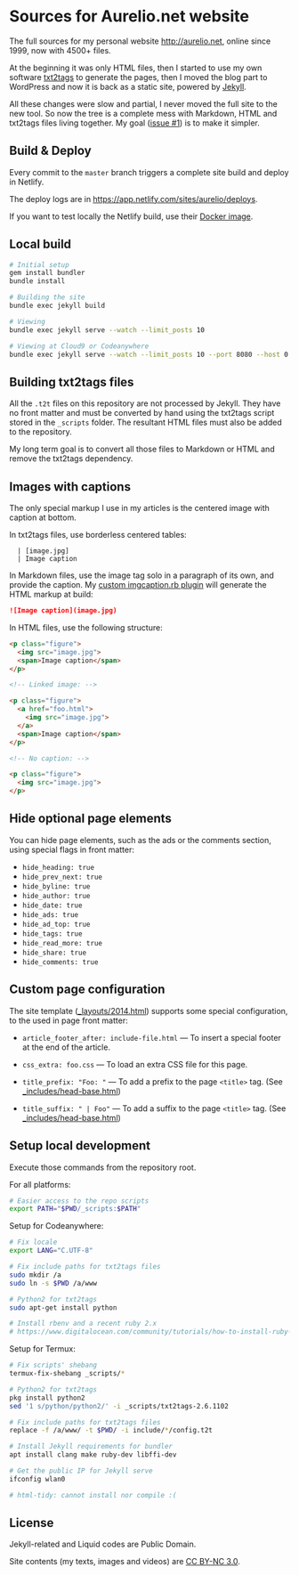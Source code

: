 # Sources for Aurelio.net website

The full sources for my personal website http://aurelio.net, online since 1999, now with 4500+ files.

At the beginning it was only HTML files, then I started to use my own software [txt2tags](http://txt2tags.org) to generate the pages, then I moved the blog part to WordPress and now it is back as a static site, powered by [Jekyll](http://jekyllrb.com/).

All these changes were slow and partial, I never moved the full site to the new tool. So now the tree is a complete mess with Markdown, HTML and txt2tags files living together. My goal ([issue #1](https://github.com/aureliojargas/aurelio.net/issues/1)) is to make it simpler.

## Build & Deploy

Every commit to the `master` branch triggers a complete site build and deploy in Netlify.

The deploy logs are in https://app.netlify.com/sites/aurelio/deploys.

If you want to test locally the Netlify build, use their [Docker image](https://github.com/netlify/build-image).

## Local build

```bash
# Initial setup
gem install bundler
bundle install

# Building the site
bundle exec jekyll build

# Viewing
bundle exec jekyll serve --watch --limit_posts 10

# Viewing at Cloud9 or Codeanywhere
bundle exec jekyll serve --watch --limit_posts 10 --port 8080 --host 0.0.0.0
```

## Building txt2tags files

All the `.t2t` files on this repository are not processed by Jekyll. They have no front matter and must be converted by hand using the txt2tags script stored in the `_scripts` folder. The resultant HTML files must also be added to the repository.

My long term goal is to convert all those files to Markdown or HTML and remove the txt2tags dependency.

## Images with captions

The only special markup I use in my articles is the centered image with caption at bottom.

In txt2tags files, use borderless centered tables:

```
  | [image.jpg]
  | Image caption
```

In Markdown files, use the image tag solo in a paragraph of its own, and provide the caption. My [custom imgcaption.rb plugin](https://github.com/aureliojargas/aurelio.net/blob/master/_plugins/imgcaption.rb) will generate the HTML markup at build:

```md
![Image caption](image.jpg)
```

In HTML files, use the following structure:

```html
<p class="figure">
  <img src="image.jpg">
  <span>Image caption</span>
</p>

<!-- Linked image: -->

<p class="figure">
  <a href="foo.html">
    <img src="image.jpg">
  </a>
  <span>Image caption</span>
</p>

<!-- No caption: -->

<p class="figure">
  <img src="image.jpg">
</p>
```

## Hide optional page elements

You can hide page elements, such as the ads or the comments section, using special flags in front matter:

- `hide_heading: true`
- `hide_prev_next: true`
- `hide_byline: true`
- `hide_author: true`
- `hide_date: true`
- `hide_ads: true`
- `hide_ad_top: true`
- `hide_tags: true`
- `hide_read_more: true`
- `hide_share: true`
- `hide_comments: true`

## Custom page configuration

The site template ([_layouts/2014.html](https://github.com/aureliojargas/aurelio.net/blob/master/_layouts/2014.html)) supports some special configuration, to the used in page front matter:

- `article_footer_after: include-file.html` — To insert a special footer at the end of the article.

- `css_extra: foo.css` — To load an extra CSS file for this page.

- `title_prefix: "Foo: "` — To add a prefix to the page `<title>` tag. (See [_includes/head-base.html](https://github.com/aureliojargas/aurelio.net/blob/master/_includes/head-base.html))

- `title_suffix: " | Foo"` — To add a suffix to the page `<title>` tag. (See [_includes/head-base.html](https://github.com/aureliojargas/aurelio.net/blob/master/_includes/head-base.html))

## Setup local development

Execute those commands from the repository root.

For all platforms:

```bash
# Easier access to the repo scripts
export PATH="$PWD/_scripts:$PATH"
```

Setup for Codeanywhere:

```bash
# Fix locale
export LANG="C.UTF-8"

# Fix include paths for txt2tags files
sudo mkdir /a
sudo ln -s $PWD /a/www

# Python2 for txt2tags
sudo apt-get install python

# Install rbenv and a recent ruby 2.x
# https://www.digitalocean.com/community/tutorials/how-to-install-ruby-on-rails-with-rbenv-on-debian-8
```

Setup for Termux:

```bash
# Fix scripts' shebang
termux-fix-shebang _scripts/*

# Python2 for txt2tags
pkg install python2
sed '1 s/python/python2/' -i _scripts/txt2tags-2.6.1102

# Fix include paths for txt2tags files
replace -f /a/www/ -t $PWD/ -i include/*/config.t2t

# Install Jekyll requirements for bundler
apt install clang make ruby-dev libffi-dev

# Get the public IP for Jekyll serve
ifconfig wlan0

# html-tidy: cannot install nor compile :(
```

## License

Jekyll-related and Liquid codes are Public Domain.

Site contents (my texts, images and videos) are [CC BY-NC 3.0](http://creativecommons.org/licenses/by-nc/3.0/).
